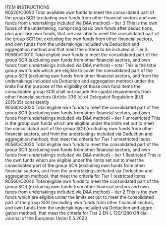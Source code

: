  
ITEM  INSTRUCTIONS  
R0520/C0050  Total available own funds to 
meet the consolidated part 
of the group SCR (excluding 
own funds from other 
financial sectors and own 
funds from undertakings 
included via D&A method) 
– tier 3  This is the own funds of the undertaking, comprising basic own funds after deduc ­
tions, plus ancillary own funds, that are available to meet the consolidated part of 
the group SCR but excluding the own funds from other financial sectors, and own 
funds from the undertakings included via Deduction and aggregation method and 
that meet the criteria to be included in Tier 3.  
R0560/C0010  Total eligible own funds to 
meet the consolidated part 
of the group SCR (excluding 
own funds from other 
financial sectors, and own 
funds from undertakings 
included via D&A method) – 
total  This is the total group own funds which are eligible to cover the consolidated part 
of the group SCR (excluding own funds from other financial sectors, and from the 
undertakings included via Deduction and aggregation method) under the limits 
For the purpose of the eligibility of those own fund items the consolidated group 
SCR shall not include the capital requirements from other financial sectors 
(Article 336 (c) of Delegated Regulation (EU) 2015/35) consistently  
R0560/C0020  Total eligible own funds to 
meet the consolidated part 
of the group SCR (excluding 
own funds from other 
financial sectors, and own 
funds from undertakings 
included via D&A method) – 
tier 1 unrestricted  This is the group own funds which are eligible under the limits set out to meet the 
consolidated part of the group SCR (excluding own funds from other financial 
sectors, and from the undertakings included via Deduction and aggregation 
method), that meet the criteria for Tier 1 unrestricted items.  
R0560/C0030  Total eligible own funds to 
meet the consolidated part 
of the group SCR (excluding 
own funds from other 
financial sectors, and own 
funds from undertakings 
included via D&A method) – 
tier 1 Restricted  This is the own funds which are eligible under the limits set out to meet the 
consolidated part of the group SCR (excluding own funds from other financial 
sectors, and from the undertakings included via Deduction and aggregation 
method), that meet the criteria for Tier 1 restricted items.  
R0560/C0040  Total eligible own funds to 
meet the consolidated part 
of the group SCR (excluding 
own funds from other 
financial sectors and own 
funds from undertakings 
included via D&A method) – 
tier 2  This is the own funds which are eligible under the limits set out to meet the 
consolidated part of the group SCR (excluding own funds from other financial 
sectors, and own funds from the undertakings included via Deduction and aggre ­
gation method), that meet the criteria for Tier 2.EN  L 120/1280 Official Journal of the European Union 5.5.2023